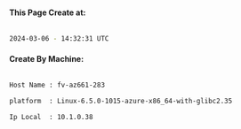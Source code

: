 
   
#### This Page Create at:

```bash

2024-03-06 - 14:32:31 UTC

```

#### Create By Machine:

```bash

Host Name : fv-az661-283

platform  : Linux-6.5.0-1015-azure-x86_64-with-glibc2.35

Ip Local  : 10.1.0.38

```

